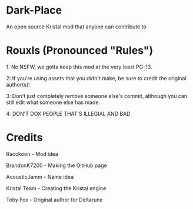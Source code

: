 # Dark-Place
An open source Kristal mod that anyone can contribute to

# Rouxls (Pronounced "Rules")
1: No NSFW, we gotta keep this mod at the very least PG-13.

2: If you're using assets that you didn't make, be sure to credit the original author(s)!

3: Don't just completely remove someone else's commit, although you can still edit what someone else has made.

4: DON'T DOX PEOPLE THAT'S ILLEGIAL AND BAD

# Credits
Racckoon - Mod idea

BrandonK7200 - Making the GitHub page

AcousticJamm - Name idea

Kristal Team - Creating the Kristal engine

Toby Fox - Original author for Deltarune
